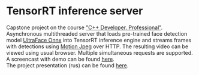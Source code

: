 # TensorRT inference server
Capstone project on the course <a href="https://otus.ru/lessons/cpp-professional/">"C++ Developer. Professional"</a>. <br/>
Asynchronous multithreaded server that loads pre-trained face detection model <a href="https://github.com/onnx/models/tree/master/vision/body_analysis/ultraface">UltraFace Onnx</a> into TensorRT inference engine and streams frames with detections using <a href="https://en.m.wikipedia.org/wiki/Motion_JPEG">Motion Jpeg</a> over HTTP. The resulting video can be viewed using usual browser. Multiple simultaneous requests are supported. <br>
A screencast with demo can be found <a href="https://drive.google.com/file/d/1M-T19DS_6x8Jjloes2lSGkNRFI8nZ74h/view?usp=drivesdk">here</a>. <br/>
The project presentation (rus) can be found <a href="https://docs.google.com/presentation/d/1RKYa--bnTxGL7xGpVLgkUt1JAZztmGTdLoF2ylyT9wU/edit?usp=drivesdk">here</a>. 
